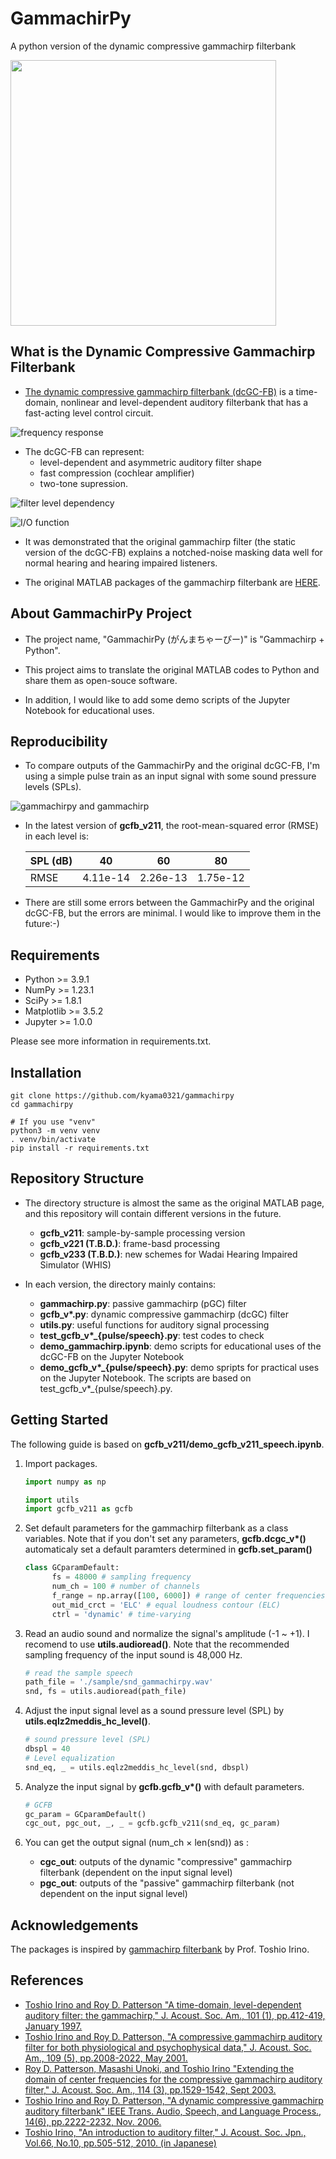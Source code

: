 # GammachirPy

A python version of the dynamic compressive gammachirp filterbank

<!-- ![gammachirpy](./figs/gammachirpy_pulse.jpg) -->
<img src="./figs/gammachirpy_pulse.jpg" width="425px">

## What is the Dynamic Compressive Gammachirp Filterbank

- [The dynamic compressive gammachirp filterbank (dcGC-FB)](https://ieeexplore.ieee.org/document/1709909) is a time-domain, nonlinear and level-dependent auditory filterbank that has a fast-acting level control circuit.

![frequency response](./figs/frequency_response.jpg)

- The dcGC-FB can represent:
  - level-dependent and asymmetric auditory filter shape
  - fast compression (cochlear amplifier)
  - two-tone supression.

![filter level dependency](./figs/filter_level_dependency.jpg)

![I/O function](./figs/IO_function.jpg)

- It was demonstrated that the original gammachirp filter (the static version of the dcGC-FB) explains a notched-noise masking data well for normal hearing and hearing impaired listeners.
  
- The original MATLAB packages of the gammachirp filterbank are [HERE](https://github.com/AMLAB-Wakayama/gammachirp-filterbank).

## About GammachirPy Project

- The project name, "GammachirPy (がんまちゃーぴー)" is "Gammachirp + Python".

- This project aims to translate the original MATLAB codes to Python and share them as open-souce software.
  
- In addition, I would like to add some demo scripts of the Jupyter Notebook for educational uses.

## Reproducibility

- To compare outputs of the GammachirPy and the original dcGC-FB, I'm using a simple pulse train as an input signal with some sound pressure levels (SPLs).
  
![gammachirpy and gammachirp](./figs/gammachirpy_gammachirp.jpg)

- In the latest version of **gcfb_v211**, the root-mean-squared error (RMSE) in each level is:

    | SPL (dB) | 40 | 60 | 80 |
    | --- | --- | --- | --- |
    | RMSE    | 4.11e-14 | 2.26e-13 | 1.75e-12 |

- There are still some errors between the GammachirPy and the original dcGC-FB, but the errors are minimal. I would like to improve them in the future:-)
  
## Requirements

- Python >= 3.9.1
- NumPy >= 1.23.1
- SciPy >= 1.8.1
- Matplotlib >= 3.5.2
- Jupyter >= 1.0.0

Please see more information in requirements.txt.

## Installation

    git clone https://github.com/kyama0321/gammachirpy
    cd gammachirpy

    # If you use "venv"
    python3 -m venv venv
    . venv/bin/activate
    pip install -r requirements.txt

## Repository Structure

- The directory structure is almost the same as the original MATLAB page, and this repository will contain different versions in the future.
  - **gcfb_v211**: sample-by-sample processing version
  - **gcfb_v221 (T.B.D.)**: frame-basd processing
  - **gcfb_v233 (T.B.D.)**: new schemes for Wadai Hearing Impaired Simulator (WHIS)

- In each version, the directory mainly contains:
  - **gammachirp.py**: passive gammachirp (pGC) filter
  - **gcfb_v\*.py**: dynamic compressive gammachirp (dcGC) filter
  - **utils.py**: useful functions for auditory signal processing
  - **test_gcfb_v\*_{pulse/speech}.py**: test codes to check
  - **demo_gammachirp.ipynb**: demo scripts for educational uses of the dcGC-FB on the Jupyter Notebook
  - **demo_gcfb_v\*_{pulse/speech}.py**: demo spripts for practical uses on the Jupyter Notebook. The scripts are based on test_gcfb_v*_{pulse/speech}.py.

## Getting Started

The following guide is based on **gcfb_v211/demo_gcfb_v211_speech.ipynb**.

1. Import packages.
   
    ```Python
    import numpy as np

    import utils
    import gcfb_v211 as gcfb
    ```
   
2. Set default parameters for the gammachirp filterbank as a class variables. Note that if you don't set any parameters, **gcfb.dcgc_v\*()** automaticaly set a default paramters determined in **gcfb.set_param()**

    ```python
    class GCparamDefault:
          fs = 48000 # sampling frequency
          num_ch = 100 # number of channels
          f_range = np.array([100, 6000]) # range of center frequencies
          out_mid_crct = 'ELC' # equal loudness contour (ELC)
          ctrl = 'dynamic' # time-varying
    ```

3. Read an audio sound and normalize the signal's amplitude (-1 ~ +1). I recomend to use **utils.audioread()**. Note that the recommended sampling frequency of the input sound is 48,000 Hz.

    ```python
    # read the sample speech
    path_file = './sample/snd_gammachirpy.wav'
    snd, fs = utils.audioread(path_file)
    ```

4. Adjust the input signal level as a sound pressure level (SPL) by **utils.eqlz2meddis_hc_level()**.

    ```python
    # sound pressure level (SPL)
    dbspl = 40
    # Level equalization
    snd_eq, _ = utils.eqlz2meddis_hc_level(snd, dbspl)
    ```

5. Analyze the input signal by **gcfb.gcfb_v\*()** with default parameters.

    ```python
    # GCFB
    gc_param = GCparamDefault()
    cgc_out, pgc_out, _, _ = gcfb.gcfb_v211(snd_eq, gc_param)
    ```

6. You can get the output signal (num_ch $\times$ len(snd)) as :
   - **cgc_out**: outputs of the dynamic "compressive" gammachirp filterbank (dependent on the input signal level)
   - **pgc_out**: outputs of the "passive" gammachirp filterbank (not dependent on the input signal level)

## Acknowledgements

The packages is inspired by [gammachirp filterbank](https://github.com/AMLAB-Wakayama/gammachirp-filterbank) by Prof. Toshio Irino.

## References

- [Toshio Irino and Roy D. Patterson "A time-domain, level-dependent auditory filter: the gammachirp," J. Acoust. Soc. Am., 101 (1), pp.412-419, January 1997.](https://doi.org/10.1121/1.417975)
- [Toshio Irino and Roy D. Patterson, "A compressive gammachirp auditory filter for both physiological and psychophysical data," J. Acoust. Soc. Am., 109 (5), pp.2008-2022, May 2001.](https://doi.org/10.1121/1.1367253)
- [Roy D. Patterson, Masashi Unoki, and Toshio Irino "Extending the domain of center frequencies for the compressive gammachirp auditory filter," J. Acoust. Soc. Am., 114 (3), pp.1529-1542, Sept 2003.](https://doi.org/10.1121/1.1600720)
- [Toshio Irino and Roy D. Patterson, "A dynamic compressive gammachirp auditory filterbank" IEEE Trans. Audio, Speech, and Language Process., 14(6), pp.2222-2232, Nov. 2006.](https://doi.org/10.1109/TASL.2006.874669)
- [Toshio Irino, "An introduction to auditory filter," J. Acoust. Soc. Jpn., Vol.66, No.10, pp.505-512, 2010. (in Japanese)](https://doi.org/10.20697/jasj.66.10_506)
